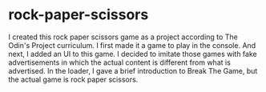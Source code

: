 # rock-paper-scissors

I created this rock paper scissors game as a project according to The Odin's Project curriculum.
I first made it a game to play in the console. And next, I added an UI to this game. I decided to imitate
those games with fake advertisements in which the actual content is different from what is
advertised. In the loader, I gave a brief introduction to Break The Game, but the actual game
is rock paper scissors.
